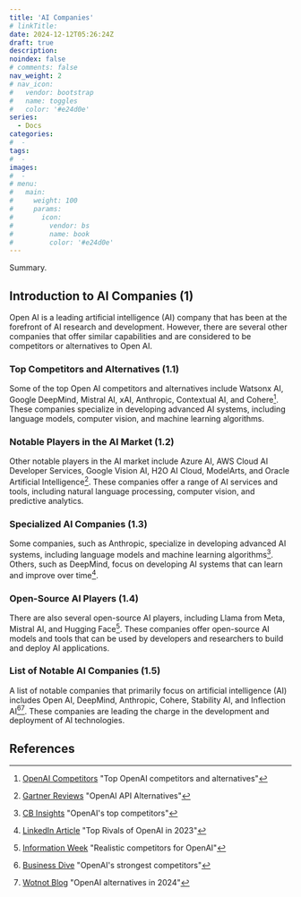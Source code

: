 ```yaml
---
title: 'AI Companies'
# linkTitle:
date: 2024-12-12T05:26:24Z
draft: true
description:
noindex: false
# comments: false
nav_weight: 2
# nav_icon:
#   vendor: bootstrap
#   name: toggles
#   color: '#e24d0e'
series:
  - Docs
categories:
#  -
tags:
#  -
images:
#  -
# menu:
#   main:
#     weight: 100
#     params:
#       icon:
#         vendor: bs
#         name: book
#         color: '#e24d0e'
---
```


Summary.

<!--More-->

## Introduction to AI Companies (1)

Open AI is a leading artificial intelligence (AI) company that has been at the forefront of AI research and development. However, there are several other companies that offer similar capabilities and are considered to be competitors or alternatives to Open AI.

### Top Competitors and Alternatives (1.1)

Some of the top Open AI competitors and alternatives include Watsonx AI, Google DeepMind, Mistral AI, xAI, Anthropic, Contextual AI, and Cohere[^1]. These companies specialize in developing advanced AI systems, including language models, computer vision, and machine learning algorithms.

### Notable Players in the AI Market (1.2)

Other notable players in the AI market include Azure AI, AWS Cloud AI Developer Services, Google Vision AI, H2O AI Cloud, ModelArts, and Oracle Artificial Intelligence[^2]. These companies offer a range of AI services and tools, including natural language processing, computer vision, and predictive analytics.

### Specialized AI Companies (1.3)

Some companies, such as Anthropic, specialize in developing advanced AI systems, including language models and machine learning algorithms[^3]. Others, such as DeepMind, focus on developing AI systems that can learn and improve over time[^4].

### Open-Source AI Players (1.4)

There are also several open-source AI players, including Llama from Meta, Mistral AI, and Hugging Face[^5]. These companies offer open-source AI models and tools that can be used by developers and researchers to build and deploy AI applications.

### List of Notable AI Companies (1.5)

A list of notable companies that primarily focus on artificial intelligence (AI) includes Open AI, DeepMind, Anthropic, Cohere, Stability AI, and Inflection AI[^6][^7]. These companies are leading the charge in the development and deployment of AI technologies.

## References

[^1]: [OpenAI Competitors](https://businessmodelanalyst.com/openai-competitors/) "Top OpenAI competitors and alternatives"
[^2]: [Gartner Reviews](https://www.gartner.com/reviews/market/cloud-ai-developer-services/vendor/openai/product/openai-api/alternatives) "OpenAI API Alternatives"
[^3]: [CB Insights](https://www.cbinsights.com/company/openai/alternatives-competitors) "OpenAI's top competitors"
[^4]: [LinkedIn Article](https://www.linkedin.com/pulse/who-top-rivals-openai-2023-michael-spencer) "Top Rivals of OpenAI in 2023"
[^5]: [Information Week](https://www.informationweek.com/machine-learning-ai/can-anyone-be-a-realistic-competitor-for-openai-) "Realistic competitors for OpenAI"
[^6]: [Business Dive](https://thebusinessdive.com/openai-competitors) "OpenAI's strongest competitors"
[^7]: [Wotnot Blog](https://wotnot.io/blog/openai-alternatives) "OpenAI alternatives in 2024"
